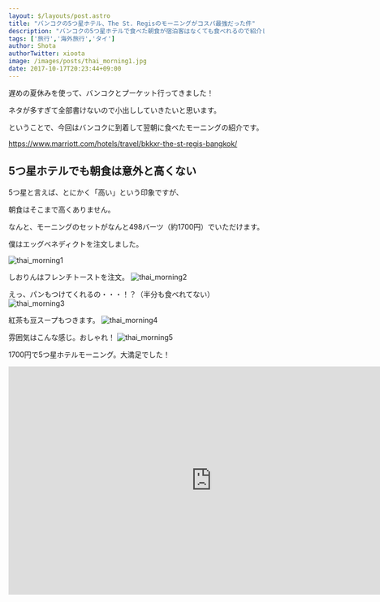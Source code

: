 ```yaml
---
layout: $/layouts/post.astro
title: "バンコクの5つ星ホテル、The St. Regisのモーニングがコスパ最強だった件"
description: "バンコクの5つ星ホテルで食べた朝食が宿泊客はなくても食べれるので紹介しちゃいます。"
tags: ['旅行','海外旅行','タイ']
author: Shota
authorTwitter: xioota
image: /images/posts/thai_morning1.jpg
date: 2017-10-17T20:23:44+09:00
---
```


遅めの夏休みを使って、バンコクとプーケット行ってきました！

ネタが多すぎて全部書けないので小出ししていきたいと思います。

ということで、今回はバンコクに到着して翌朝に食べたモーニングの紹介です。

https://www.marriott.com/hotels/travel/bkkxr-the-st-regis-bangkok/


## 5つ星ホテルでも朝食は意外と高くない
5つ星と言えば、とにかく「高い」という印象ですが、

朝食はそこまで高くありません。

なんと、モーニングのセットがなんと498バーツ（約1700円）でいただけます。

僕はエッグベネディクトを注文しました。

![thai_morning1](/images/posts/thai_morning1.jpg)

しおりんはフレンチトーストを注文。
![thai_morning2](/images/posts/thai_morning2.jpg)

えっ、パンもつけてくれるの・・・！？（半分も食べれてない）
![thai_morning3](/images/posts/thai_morning3.jpg)

紅茶も豆スープもつきます。
![thai_morning4](/images/posts/thai_morning4.jpg)

雰囲気はこんな感じ。おしゃれ！
![thai_morning5](/images/posts/thai_morning5.jpg)

1700円で5つ星ホテルモーニング。大満足でした！

<iframe src="https://www.google.com/maps/embed?pb=!1m18!1m12!1m3!1d3875.6452014740544!2d100.53805511483036!3d13.739917690355222!2m3!1f0!2f0!3f0!3m2!1i1024!2i768!4f13.1!3m3!1m2!1s0x30e29ed0b22bed67%3A0x95996bc9e3bdfe4b!2zU3QuIOODrOOCuOOCuSDjg5Djg7PjgrPjgq8!5e0!3m2!1sja!2sjp!4v1508245435447" width="800" height="450" frameborder="0" style="border:0" allowfullscreen></iframe>

